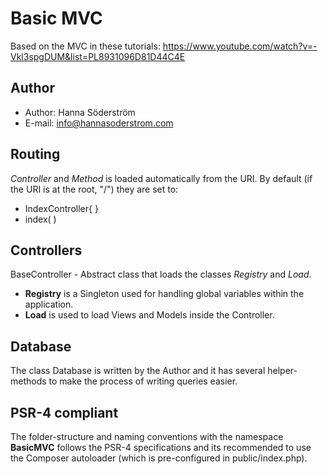 Basic MVC
=========

Based on the MVC in these tutorials: https://www.youtube.com/watch?v=-Vkl3spgDUM&list=PL8931096D81D44C4E

## Author ##
- Author: Hanna Söderström
- E-mail: info@hannasoderstrom.com

## Routing ##
*Controller* and *Method* is loaded automatically from the URI. By default (if
    the URI is at the root, "/") they are set to:
- IndexController{ }
- index( )

## Controllers ##
BaseController - Abstract class that loads the classes *Registry* and *Load*.
- **Registry** is a Singleton used for handling global variables within the application.
- **Load** is used to load Views and Models inside the Controller.

## Database ##
The class Database is written by the Author and it has several helper-methods to make the process of writing queries easier.

## PSR-4 compliant ##
The folder-structure and naming conventions with the namespace **BasicMVC** follows the PSR-4 specifications and its recommended to use the Composer autoloader (which is pre-configured in public/index.php).
